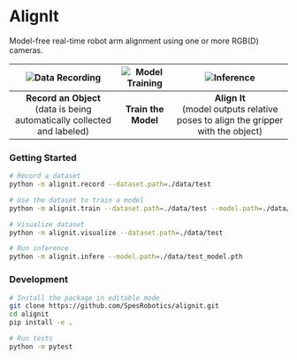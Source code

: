 # AlignIt

Model-free real-time robot arm alignment using one or more RGB(D) cameras.


| ![Data Recording](media/record.gif) | ![Model Training](media/train.gif) | ![Inference](media/inference.gif) |
|:------------------------------------:|:-----------------------------------:|:----------------------------------:|
| **Record an Object** <br> (data is being automatically collected and labeled) | **Train the Model**                  | **Align It** <br /> (model outputs relative poses to align the gripper with the object)                     |


### Getting Started

```bash
# Record a dataset
python -m alignit.record --dataset.path=./data/test

# Use the dataset to train a model
python -m alignit.train --dataset.path=./data/test --model.path=./data/test_model.pth

# Visualize dataset
python -m alignit.visualize --dataset.path=./data/test

# Run inference
python -m alignit.infere --model.path=./data/test_model.pth
```

### Development

```bash
# Install the package in editable mode
git clone https://github.com/SpesRobotics/alignit.git
cd alignit
pip install -e .

# Run tests
python -m pytest
```